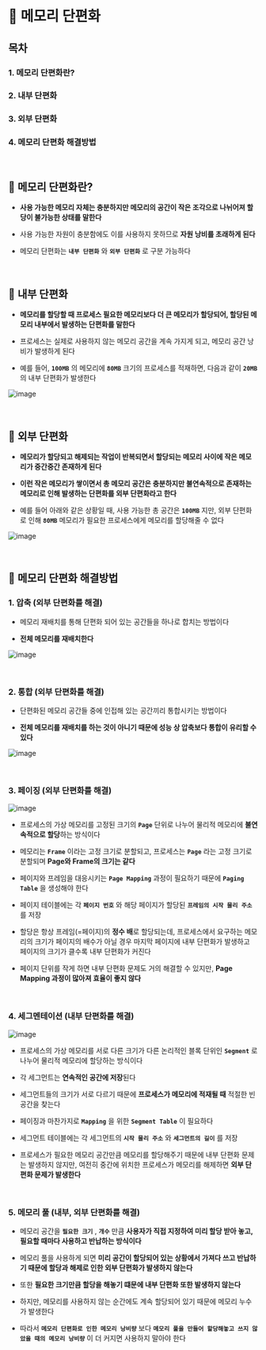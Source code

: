 # 🧩 메모리 단편화

## 목차
### 1. 메모리 단편화란?
### 2. 내부 단편화
### 3. 외부 단편화
### 4. 메모리 단편화 해결방법

</br>

## 🤔 메모리 단편화란?

- **사용 가능한 메모리 자체는 충분하지만 메모리의 공간이 작은 조각으로 나뉘어져 할당이 불가능한 상태를 말한다**
  
- 사용 가능한 자원이 충분함에도 이를 사용하지 못하므로 **자원 낭비를 초래하게 된다**
  
- 메모리 단편화는 **`내부 단편화`** 와 **`외부 단편화`** 로 구분 가능하다

</br>

## 🤔 내부 단편화

- **메모리를 할당할 때 프로세스 필요한 메모리보다 더 큰 메모리가 할당되어, 할당된 메모리 내부에서 발생하는 단편화를 말한다**

- 프로세스는 실제로 사용하지 않는 메모리 공간을 계속 가지게 되고, 메모리 공간 낭비가 발생하게 된다  

- 예를 들어, **`100MB`** 의 메모리에 **`80MB`** 크기의 프로세스를 적재하면, 다음과 같이 **`20MB`** 의 내부 단편화가 발생한다

![image](https://github.com/CS-Algorithm-Study/CS/assets/81271328/0b81aa78-f9aa-4e19-8248-66b9019c4e53)


</br>

## 🤔 외부 단편화

- **메모리가 할당되고 해제되는 작업이 반복되면서 할당되는 메모리 사이에 작은 메모리가 중간중간 존재하게 된다**
  
- **이런 작은 메모리가 쌓이면서 총 메모리 공간은 충분하지만 불연속적으로 존재하는 메모리로 인해 발생하는 단편화를 외부 단편화라고 한다**
  
- 예를 들어 아래와 같은 상황일 때, 사용 가능한 총 공간은 **`100MB`** 지만, 외부 단편화로 인해 **`80MB`** 메모리가 필요한 프로세스에게 메모리를 할당해줄 수 없다

![image](https://github.com/CS-Algorithm-Study/CS/assets/81271328/b8296aff-a470-4c81-9215-e67c7cfb13ed)

</br>

## 🧐 메모리 단편화 해결방법

### 1. 압축 (외부 단편화를 해결)

- 메모리 재배치를 통해 단편화 되어 있는 공간들을 하나로 합치는 방법이다
  
- **전체 메모리를 재배치한다**
  
![image](https://github.com/CS-Algorithm-Study/CS/assets/81271328/134ae533-9598-4bff-be17-2c3fcf10b185)

<br>

### 2. 통합 (외부 단편화를 해결)

- 단편화된 메모리 공간들 중에 인접해 있는 공간끼리 통합시키는 방법이다
  
- **전체 메모리를 재배치를 하는 것이 아니기 때문에 성능 상 압축보다 통합이 유리할 수 있다**

![image](https://github.com/CS-Algorithm-Study/CS/assets/81271328/5484e27b-bfa4-4eab-a63d-1ee75dc6bda8)

<br>

### 3. 페이징 (외부 단편화를 해결)

![image](https://github.com/CS-Algorithm-Study/CS/assets/81271328/91676e12-0c29-4323-81e2-c5b76137f6ca)


- 프로세스의 가상 메모리를 고정된 크기의 **`Page`** 단위로 나누어 물리적 메모리에 **불연속적으로 할당**하는 방식이다
  
- 메모리는 **`Frame`** 이라는 고정 크기로 분할되고, 프로세스는 **`Page`** 라는 고정 크기로 분할되며 **Page와 Frame의 크기는 같다**

- 페이지와 프레임을 대응시키는 **`Page Mapping`** 과정이 필요하기 때문에 **`Paging Table`** 을 생성해야 한다

- 페이지 테이블에는 각 **`페이지 번호`** 와 해당 페이지가 할당된 **`프레임의 시작 물리 주소`** 를 저장

- 할당은 항상 프레임(=페이지)의 **정수 배**로 할당되는데, 프로세스에서 요구하는 메모리의 크기가 페이지의 배수가 아닐 경우 마지막 페이지에 내부 단편화가 발생하고 페이지의 크기가 클수록 내부 단편화가 커진다

- 페이지 단위를 작게 하면 내부 단편화 문제도 거의 해결할 수 있지만, **Page Mapping 과정이 많아져 효율이 좋지 않다**

<br>

### 4. 세그멘테이션 (내부 단편화를 해결)

![image](https://github.com/CS-Algorithm-Study/CS/assets/81271328/2c9836fd-3cdd-4af0-96fe-9605f1025b8a)


- 프로세스의 가상 메모리를 서로 다른 크기가 다른 논리적인 블록 단위인 **`Segment`** 로 나누어 물리적 메모리에 할당하는 방식이다
  
- 각 세그먼트는 **연속적인 공간에 저장**된다

- 세그먼트들의 크기가 서로 다르기 때문에 **프로세스가 메모리에 적재될 때** 적절한 빈 공간을 찾는다

- 페이징과 마찬가지로 **`Mapping`** 을 위한 **`Segment Table`** 이 필요하다

- 세그먼트 테이블에는 각 세그먼트의 **`시작 물리 주소`** 와 **`세그먼트의 길이`** 를 저장

- 프로세스가 필요한 메모리 공간만큼 메모리를 할당해주기 때문에 내부 단편화 문제는 발생하지 않지만, 여전히 중간에 위치한 프로세스가 메모리를 해제하면 **외부 단편화 문제가 발생한다**

<br>

### 5. 메모리 풀 (내부, 외부 단편화를 해결)

- 메모리 공간을 **`필요한 크기`** , **`개수`** 만큼 **사용자가 직접 지정하여 미리 할당 받아 놓고, 필요할 때마다 사용하고 반납하는 방식이다**

- 메모리 풀을 사용하게 되면 **미리 공간이 할당되어 있는 상황에서 가져다 쓰고 반납하기 때문에 할당과 해제로 인한 외부 단편화가 발생하지 않는다**

- 또한 **필요한 크기만큼 할당을 해놓기 떄문에 내부 단편화 또한 발생하지 않는다**

- 하지만, 메모리를 사용하지 않는 순간에도 계속 할당되어 있기 때문에 메모리 누수가 발생한다

- 따라서 **`메모리 단편화로 인한 메모리 낭비량`** 보다 **`메모리 풀을 만들어 할당해놓고 쓰지 않았을 때의 메모리 낭비량`** 이 더 커지면 사용하지 말아야 한다

